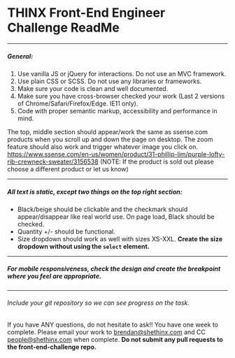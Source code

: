 # THINX Front-End Engineer Challenge ReadMe

---

##### General:

1. Use vanilla JS or jQuery for interactions. Do not use an MVC framework.
2. Use plain CSS or SCSS. Do not use any libraries or frameworks.
3. Make sure your code is clean and well documented.
4. Make sure you have cross-browser checked your work (Last 2 versions of Chrome/Safari/Firefox/Edge. IE11 only).
5. Code with proper semantic markup, accessibility and performance in mind.

The top, middle section should appear/work the same as ssense.com products when you scroll up and down the page on desktop. The zoom feature should also work and trigger whatever image you click on.
https://www.ssense.com/en-us/women/product/31-phillip-lim/purple-lofty-rib-crewneck-sweater/3156538 (NOTE: If the product is sold out please choose a different product or let us know)

---

##### All text is static, except two things on the top right section:

- Black/beige should be clickable and the checkmark should appear/disappear like real world use. On page load, Black should be checked.
- Quantity +/- should be functional.
- Size dropdown should work as well with sizes XS-XXL. **Create the size dropdown without using the `select` element.**

---

##### For mobile responsiveness, check the design and create the breakpoint where you feel are appropriate.

---

###### Include your git repository so we can see progress on the task.

If you have ANY questions, do not hesitate to ask!!
You have one week to complete. Please email your work to brendan@shethinx.com and CC people@shethinx.com when complete. **Do not submit any pull requests to the front-end-challenge repo.**
